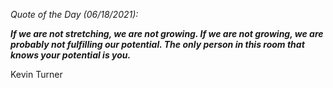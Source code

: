 *Quote of the Day (06/18/2021):*

_**If we are not stretching, we are not growing. If we are not growing, we are probably not fulfilling our potential. The only person in this room that knows your potential is you.**_

Kevin Turner 